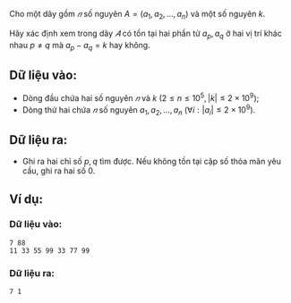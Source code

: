 Cho một dãy gồm $𝑛$ số nguyên $A=(a_1,a_2,…,a_n)$ và một số nguyên $k$.

Hãy xác định xem trong dãy $𝐴$ có tồn tại hai phần tử $a_p,a_q$ ở hai vị trí khác nhau $p ≠ q$ mà $a_p-a_q=k$ hay không.

## Dữ liệu vào:
- Dòng đầu chứa hai số nguyên $𝑛$ và $k\ (2 ≤n≤10^5, |k| ≤ 2\times 10^9)$;
- Dòng thứ hai chứa $𝑛$ số nguyên $a_1,a_2,…,a_n\ (∀i:|a_i| ≤ 2\times 10^9)$.

## Dữ liệu ra:
- Ghi ra hai chỉ số $p,q$ tìm được. Nếu không tồn tại cặp số thỏa mãn yêu cầu, ghi ra hai số $0$.

## Ví dụ:
### Dữ liệu vào:
```
7 88
11 33 55 99 33 77 99
```

### Dữ liệu ra:
```
7 1
```